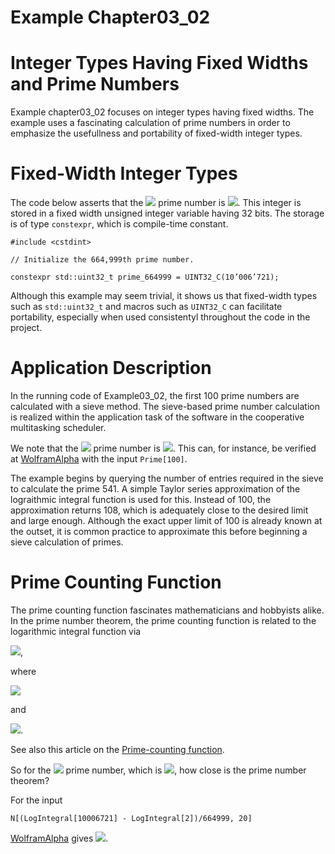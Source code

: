 # Example Chapter03_02
# Integer Types Having Fixed Widths and Prime Numbers

Example chapter03_02 focuses on integer types having fixed widths.
The example uses a fascinating calculation of prime numbers in order
to emphasize the usefullness and portability of fixed-width
integer types.

# Fixed-Width Integer Types

The code below asserts that the
<img src="https://render.githubusercontent.com/render/math?math=664,999^{th}">
prime number is
<img src="https://render.githubusercontent.com/render/math?math=10,006,721">.
This integer is stored in a fixed width
unsigned integer variable having 32 bits. The storage
is of type `constexpr`, which is compile-time constant.

```
#include <cstdint>

// Initialize the 664,999th prime number.

constexpr std::uint32_t prime_664999 = UINT32_C(10’006’721);
```

Although this example may seem trivial, it shows us that fixed-width
types such as `std::uint32_t` and macros such as `UINT32_C` can
facilitate portability, especially when used consistentyl throughout
the code in the project.

# Application Description

In the running code of Example03_02, the first 100 prime numbers are
calculated with a sieve method. The sieve-based prime number calculation
is realized within the application task of the software in the
cooperative multitasking scheduler.

We note that the
<img src="https://render.githubusercontent.com/render/math?math=100^{th}">
prime number is
<img src="https://render.githubusercontent.com/render/math?math=541">.
This can, for instance, be verified at [WolframAlpha](http://www.wolframalpha.com)
with the input `Prime[100]`.

The example begins by querying the number of entries required
in the sieve to calculate the prime 541. A simple Taylor series
approximation of the lograithmic integral function is used for this.
Instead of 100, the approximation returns 108, which is
adequately close to the desired limit and large enough.
Although the exact upper limit of 100 is already known at the outset,
it is common practice to approximate this before beginning
a sieve calculation of primes.

# Prime Counting Function

The prime counting function fascinates mathematicians and
hobbyists alike. In the prime number theorem,
the prime counting function
is related to the logarithmic integral function via

<img src="https://render.githubusercontent.com/render/math?math=\text{Li}(x)-\pi(x)=O(\sqrt{x}\log{x})">,

where

<img src="https://render.githubusercontent.com/render/math?math=\text{Li}(x)=\text{li}(x)-\text{li}(2)">

and

<img src="https://render.githubusercontent.com/render/math?math=\text{li}(2)\approx{1.045}\ldots">.

See also this article on the [Prime-counting function](http://en.wikipedia.org/wiki/Prime-counting_function).

So for the
<img src="https://render.githubusercontent.com/render/math?math=664,999^{th}">
prime number, which is
<img src="https://render.githubusercontent.com/render/math?math=10,006,721">,
how close is the prime number theorem?

For the input

```
N[(LogIntegral[10006721] - LogIntegral[2])/664999, 20]
```

[WolframAlpha](http://www.wolframalpha.com) gives
<img src="https://render.githubusercontent.com/render/math?math=1.0005042653265034897">.
